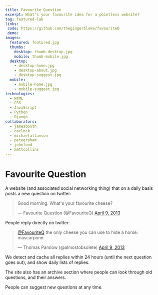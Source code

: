```yaml
---
title: Favourite Question
excerpt: What's your favourite idea for a pointless website?
tag: featured-lab
links:
 code: https://github.com/thegingerbloke/favouriteQ
 demo:
images:
  featured: featured.jpg
  thumbs:
    desktop: thumb-desktop.jpg
    mobile: thumb-mobile.jpg
  desktop:
    - desktop-home.jpg
    - desktop-about.jpg
    - desktop-suggest.jpg
  mobile:
    - mobile-home.jpg
    - mobile-suggest.jpg
technologies:
  - HTML
  - CSS
  - JavaScript
  - Python
  - Django
collaborators:
  - jamesbooth
  - cazlock
  - michaelallanson
  - petegraham
  - johnlund
  - mattcollins
---
```


# Favourite Question

A website (and associated social networking thing) that on a daily basis posts a new question on twitter:

<blockquote class="twitter-tweet" lang="en"><p>Good morning. What&#39;s your favourite cheese?</p>&mdash; Favourite Question (@FavouriteQ) <a href="https://twitter.com/FavouriteQ/status/321517856334417920">April 9, 2013</a></blockquote>
<script async src="//platform.twitter.com/widgets.js" charset="utf-8"></script>

People reply directly on twitter:

<blockquote class="twitter-tweet" lang="en"><p><a href="https://twitter.com/FavouriteQ">@FavouriteQ</a> the only cheese you can use to hide a horse: mascarpone</p>&mdash; Thomas Parslow (@almostobsolete) <a href="https://twitter.com/almostobsolete/status/321525819497394176">April 9, 2013</a></blockquote>
<script async src="//platform.twitter.com/widgets.js" charset="utf-8"></script>

We detect and cache all replies within 24 hours (until the next question goes out), and show daily lists of replies.

The site also has an archive section where people can look through old questions, and their answers.

People can suggest new questions at any time.

